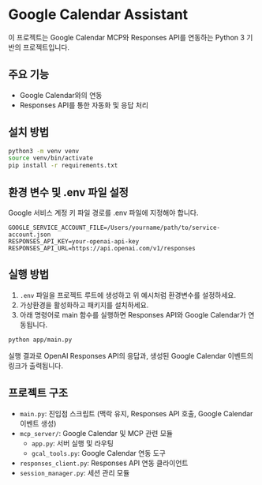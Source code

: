 # Google Calendar Assistant
이 프로젝트는 Google Calendar MCP와 Responses API를 연동하는 Python 3 기반의 프로젝트입니다.

## 주요 기능
- Google Calendar와의 연동
- Responses API를 통한 자동화 및 응답 처리

## 설치 방법
```bash
python3 -m venv venv
source venv/bin/activate
pip install -r requirements.txt
```

## 환경 변수 및 .env 파일 설정
Google 서비스 계정 키 파일 경로를 .env 파일에 지정해야 합니다.

```
GOOGLE_SERVICE_ACCOUNT_FILE=/Users/yourname/path/to/service-account.json
RESPONSES_API_KEY=your-openai-api-key
RESPONSES_API_URL=https://api.openai.com/v1/responses
```

## 실행 방법
1. `.env` 파일을 프로젝트 루트에 생성하고 위 예시처럼 환경변수를 설정하세요.
2. 가상환경을 활성화하고 패키지를 설치하세요.
3. 아래 명령어로 main 함수를 실행하면 Responses API와 Google Calendar가 연동됩니다.

```bash
python app/main.py
```

실행 결과로 OpenAI Responses API의 응답과, 생성된 Google Calendar 이벤트의 링크가 출력됩니다.

## 프로젝트 구조
- `main.py`: 진입점 스크립트 (맥락 유지, Responses API 호출, Google Calendar 이벤트 생성)
- `mcp_server/`: Google Calendar 및 MCP 관련 모듈
  - `app.py`: 서버 실행 및 라우팅
  - `gcal_tools.py`: Google Calendar 연동 도구
- `responses_client.py`: Responses API 연동 클라이언트
- `session_manager.py`: 세션 관리 모듈

